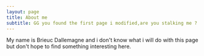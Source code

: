 ```yaml
---
layout: page
title: About me
subtitle: GG you found the first page i modified,are you stalking me ?
---
```


My name is Brieuc Dallemagne and i don't know what i will do with this page but don't hope to find something interesting here.
